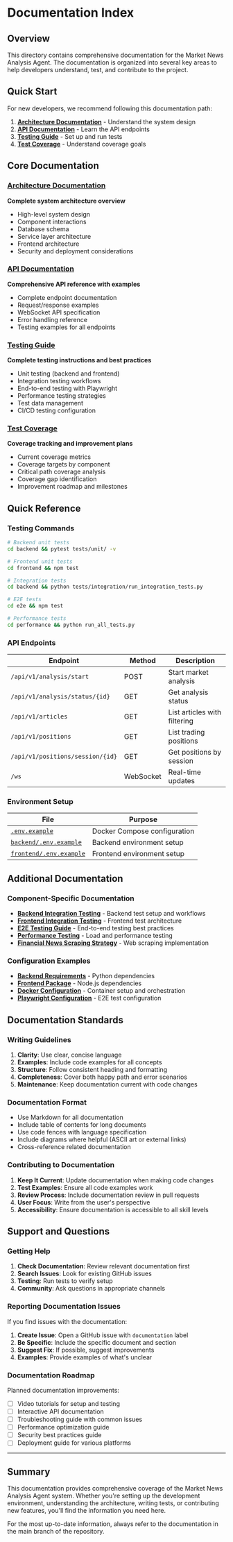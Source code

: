 # Documentation Index

## Overview

This directory contains comprehensive documentation for the Market News Analysis Agent. The documentation is organized into several key areas to help developers understand, test, and contribute to the project.

## Quick Start

For new developers, we recommend following this documentation path:

1. **[Architecture Documentation](architecture.md)** - Understand the system design
2. **[API Documentation](api-documentation.md)** - Learn the API endpoints
3. **[Testing Guide](testing-guide.md)** - Set up and run tests
4. **[Test Coverage](test-coverage.md)** - Understand coverage goals

## Core Documentation

### [Architecture Documentation](architecture.md)
**Complete system architecture overview**
- High-level system design
- Component interactions
- Database schema
- Service layer architecture
- Frontend architecture
- Security and deployment considerations

### [API Documentation](api-documentation.md)
**Comprehensive API reference with examples**
- Complete endpoint documentation
- Request/response examples
- WebSocket API specification
- Error handling reference
- Testing examples for all endpoints

### [Testing Guide](testing-guide.md)
**Complete testing instructions and best practices**
- Unit testing (backend and frontend)
- Integration testing workflows
- End-to-end testing with Playwright
- Performance testing strategies
- Test data management
- CI/CD testing configuration

### [Test Coverage](test-coverage.md)
**Coverage tracking and improvement plans**
- Current coverage metrics
- Coverage targets by component
- Critical path coverage analysis
- Coverage gap identification
- Improvement roadmap and milestones

## Quick Reference

### Testing Commands

```bash
# Backend unit tests
cd backend && pytest tests/unit/ -v

# Frontend unit tests
cd frontend && npm test

# Integration tests
cd backend && python tests/integration/run_integration_tests.py

# E2E tests
cd e2e && npm test

# Performance tests
cd performance && python run_all_tests.py
```

### API Endpoints

| Endpoint | Method | Description |
|----------|--------|-------------|
| `/api/v1/analysis/start` | POST | Start market analysis |
| `/api/v1/analysis/status/{id}` | GET | Get analysis status |
| `/api/v1/articles` | GET | List articles with filtering |
| `/api/v1/positions` | GET | List trading positions |
| `/api/v1/positions/session/{id}` | GET | Get positions by session |
| `/ws` | WebSocket | Real-time updates |

### Environment Setup

| File | Purpose |
|------|---------|
| [`.env.example`](../.env.example) | Docker Compose configuration |
| [`backend/.env.example`](../backend/.env.example) | Backend environment setup |
| [`frontend/.env.example`](../frontend/.env.example) | Frontend environment setup |

## Additional Documentation

### Component-Specific Documentation

- **[Backend Integration Testing](../backend/tests/integration/README.md)** - Backend test setup and workflows
- **[Frontend Integration Testing](../frontend/src/tests/integration/README.md)** - Frontend test architecture
- **[E2E Testing Guide](../e2e/TESTING_GUIDE.md)** - End-to-end testing best practices
- **[Performance Testing](../performance/README.md)** - Load and performance testing
- **[Financial News Scraping Strategy](../backend/FINANCIAL_NEWS_SCRAPING_STRATEGY.md)** - Web scraping implementation

### Configuration Examples

- **[Backend Requirements](../backend/requirements.txt)** - Python dependencies
- **[Frontend Package](../frontend/package.json)** - Node.js dependencies
- **[Docker Configuration](../docker/)** - Container setup and orchestration
- **[Playwright Configuration](../e2e/playwright.config.ts)** - E2E test configuration

## Documentation Standards

### Writing Guidelines

1. **Clarity**: Use clear, concise language
2. **Examples**: Include code examples for all concepts
3. **Structure**: Follow consistent heading and formatting
4. **Completeness**: Cover both happy path and error scenarios
5. **Maintenance**: Keep documentation current with code changes

### Documentation Format

- Use Markdown for all documentation
- Include table of contents for long documents
- Use code fences with language specification
- Include diagrams where helpful (ASCII art or external links)
- Cross-reference related documentation

### Contributing to Documentation

1. **Keep It Current**: Update documentation when making code changes
2. **Test Examples**: Ensure all code examples work
3. **Review Process**: Include documentation review in pull requests
4. **User Focus**: Write from the user's perspective
5. **Accessibility**: Ensure documentation is accessible to all skill levels

## Support and Questions

### Getting Help

1. **Check Documentation**: Review relevant documentation first
2. **Search Issues**: Look for existing GitHub issues
3. **Testing**: Run tests to verify setup
4. **Community**: Ask questions in appropriate channels

### Reporting Documentation Issues

If you find issues with the documentation:

1. **Create Issue**: Open a GitHub issue with `documentation` label
2. **Be Specific**: Include the specific document and section
3. **Suggest Fix**: If possible, suggest improvements
4. **Examples**: Provide examples of what's unclear

### Documentation Roadmap

Planned documentation improvements:

- [ ] Video tutorials for setup and testing
- [ ] Interactive API documentation
- [ ] Troubleshooting guide with common issues
- [ ] Performance optimization guide
- [ ] Security best practices guide
- [ ] Deployment guide for various platforms

---

## Summary

This documentation provides comprehensive coverage of the Market News Analysis Agent system. Whether you're setting up the development environment, understanding the architecture, writing tests, or contributing new features, you'll find the information you need here.

For the most up-to-date information, always refer to the documentation in the main branch of the repository.